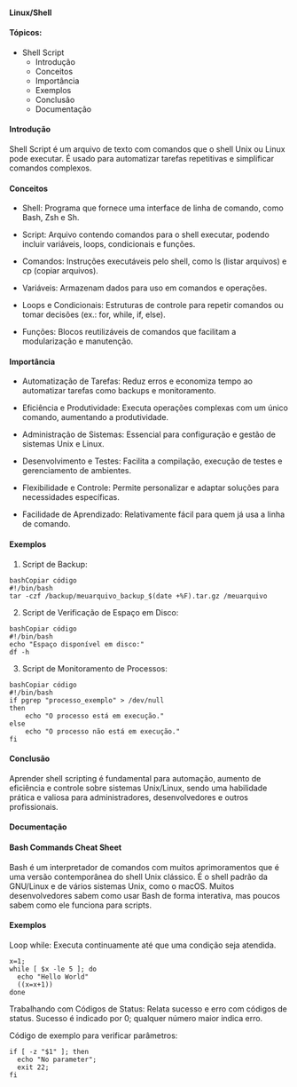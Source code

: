 #### Linux/Shell

#### Tópicos:
- Shell Script
    - Introdução
    - Conceitos
    - Importância
    - Exemplos
    - Conclusão
    - Documentação

#### Introdução
Shell Script é um arquivo de texto com comandos que o shell Unix ou Linux pode executar. É usado para automatizar tarefas repetitivas e simplificar comandos complexos.

#### Conceitos
- Shell: Programa que fornece uma interface de linha de comando, como Bash, Zsh e Sh.

- Script: Arquivo contendo comandos para o shell executar, podendo incluir variáveis, loops, condicionais e funções.

- Comandos: Instruções executáveis pelo shell, como ls (listar arquivos) e cp (copiar arquivos).

- Variáveis: Armazenam dados para uso em comandos e operações.

- Loops e Condicionais: Estruturas de controle para repetir comandos ou tomar decisões (ex.: for, while, if, else).

- Funções: Blocos reutilizáveis de comandos que facilitam a modularização e manutenção.

#### Importância
- Automatização de Tarefas: Reduz erros e economiza tempo ao automatizar tarefas como backups e monitoramento.

- Eficiência e Produtividade: Executa operações complexas com um único comando, aumentando a produtividade.

- Administração de Sistemas: Essencial para configuração e gestão de sistemas Unix e Linux.

- Desenvolvimento e Testes: Facilita a compilação, execução de testes e gerenciamento de ambientes.

- Flexibilidade e Controle: Permite personalizar e adaptar soluções para necessidades específicas.

- Facilidade de Aprendizado: Relativamente fácil para quem já usa a linha de comando.

#### Exemplos
1. Script de Backup:
```
bashCopiar código
#!/bin/bash
tar -czf /backup/meuarquivo_backup_$(date +%F).tar.gz /meuarquivo
```

2. Script de Verificação de Espaço em Disco:
```
bashCopiar código
#!/bin/bash
echo "Espaço disponível em disco:"
df -h
```

3. Script de Monitoramento de Processos:
```
bashCopiar código
#!/bin/bash
if pgrep "processo_exemplo" > /dev/null
then
    echo "O processo está em execução."
else
    echo "O processo não está em execução."
fi
```

#### Conclusão
Aprender shell scripting é fundamental para automação, aumento de eficiência e controle sobre sistemas Unix/Linux, sendo uma habilidade prática e valiosa para administradores, desenvolvedores e outros profissionais.

#### Documentação
#### Bash Commands Cheat Sheet
Bash é um interpretador de comandos com muitos aprimoramentos que é uma versão contemporânea do shell Unix clássico. É o shell padrão da GNU/Linux e de vários sistemas Unix, como o macOS. Muitos desenvolvedores sabem como usar Bash de forma interativa, mas poucos sabem como ele funciona para scripts.

#### Exemplos
Loop while:
Executa continuamente até que uma condição seja atendida.
```
x=1;
while [ $x -le 5 ]; do
  echo "Hello World"
  ((x=x+1))
done
```

Trabalhando com Códigos de Status:
Relata sucesso e erro com códigos de status. Sucesso é indicado por 0; qualquer número maior indica erro.

Código de exemplo para verificar parâmetros:
```
if [ -z "$1" ]; then
  echo "No parameter";
  exit 22;
fi
```